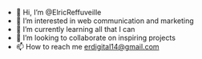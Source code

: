 - 👋 Hi, I’m @ElricReffuveille
- 👀 I’m interested in web communication and marketing
- 🌱 I’m currently learning all that I can
- 💞️ I’m looking to collaborate on inspiring projects
- 📫 How to reach me erdigital14@gmail.com

<!---
ElricReffuveille/ElricReffuveille is a ✨ special ✨ repository because its `README.md` (this file) appears on your GitHub profile.
You can click the Preview link to take a look at your changes.
--->
